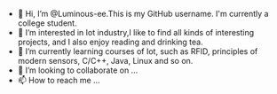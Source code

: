 - 👋 Hi, I’m @Luminous-ee.This is my GitHub username. I'm currently a college student.
- 👀 I’m interested in Iot industry,I like to find all kinds of interesting projects, and I also enjoy reading and drinking tea.
- 🌱 I’m currently learning courses of Iot, such as RFID, principles of modern sensors, C/C++, Java, Linux and so on.
- 💞️ I’m looking to collaborate on ...
- 📫 How to reach me ...

<!---
Luminous-ee/Luminous-ee is a ✨ special ✨ repository because its `README.md` (this file) appears on your GitHub profile.
You can click the Preview link to take a look at your changes.
--->
